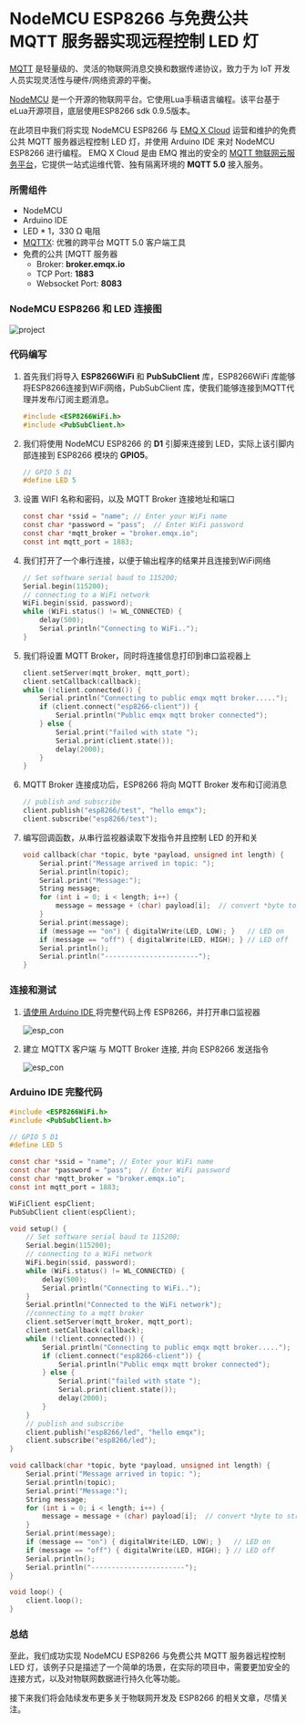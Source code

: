 # NodeMCU ESP8266 与免费公共 MQTT 服务器实现远程控制 LED 灯

[MQTT](https://zh.wikipedia.org/zh-hans/MQTT) 是轻量级的、灵活的物联网消息交换和数据传递协议，致力于为 IoT 开发人员实现灵活性与硬件/网络资源的平衡。

[NodeMCU](https://www.nodemcu.com/) 是一个开源的物联网平台。它使用Lua手稿语言编程。该平台基于eLua开源项目，底层使用ESP8266 sdk 0.9.5版本。

在此项目中我们将实现 NodeMCU ESP8266 与 [EMQ X Cloud](https://cloud.emqx.io/cn/) 运营和维护的免费公共 MQTT 服务器远程控制 LED 灯，并使用 Arduino IDE 来对 NodeMCU ESP8266 进行编程。 EMQ X Cloud 是由 EMQ 推出的安全的 [MQTT 物联网云服务平台](https://cloud.emqx.io/cn/)，它提供一站式运维代管、独有隔离环境的 **MQTT 5.0** 接入服务。




### 所需组件

* NodeMCU
* Arduino IDE
* LED * 1，330 Ω 电阻
* [MQTTX](<https://mqttx.app/>):  优雅的跨平台 MQTT 5.0 客户端工具
* 免费的公共 [MQTT 服务器
  - Broker: **broker.emqx.io**
  - TCP Port: **1883**
  - Websocket Port: **8083**



### NodeMCU ESP8266 和 LED 连接图

![project](./_assets/project.png)



### 代码编写

1. 首先我们将导入 **ESP8266WiFi** 和 **PubSubClient** 库，ESP8266WiFi  库能够将ESP8266连接到WiFi网络，PubSubClient  库，使我们能够连接到MQTT代理并发布/订阅主题消息。

   ```c
   #include <ESP8266WiFi.h>
   #include <PubSubClient.h>
   ```

2. 我们将使用 NodeMCU ESP8266 的 **D1** 引脚来连接到 LED，实际上该引脚内部连接到 ESP8266 模块的 **GPIO5**。

   ```c
   // GPIO 5 D1
   #define LED 5
   ```

3. 设置 WIFI 名称和密码，以及 MQTT Broker 连接地址和端口

   ```c
   const char *ssid = "name"; // Enter your WiFi name
   const char *password = "pass";  // Enter WiFi password
   const char *mqtt_broker = "broker.emqx.io";
   const int mqtt_port = 1883;
   ```

4. 我们打开了一个串行连接，以便于输出程序的结果并且连接到WiFi网络

   ```c
   // Set software serial baud to 115200;
   Serial.begin(115200);
   // connecting to a WiFi network
   WiFi.begin(ssid, password);
   while (WiFi.status() != WL_CONNECTED) {
       delay(500);
       Serial.println("Connecting to WiFi..");
   }
   ```

5. 我们将设置 MQTT Broker，同时将连接信息打印到串口监视器上

   ```c
   client.setServer(mqtt_broker, mqtt_port);
   client.setCallback(callback);
   while (!client.connected()) {
       Serial.println("Connecting to public emqx mqtt broker.....");
       if (client.connect("esp8266-client")) {
           Serial.println("Public emqx mqtt broker connected");
       } else {
           Serial.print("failed with state ");
           Serial.print(client.state());
           delay(2000);
       }
   }
   ```

6. MQTT Broker 连接成功后，ESP8266 将向 MQTT Broker 发布和订阅消息

   ```c
   // publish and subscribe
   client.publish("esp8266/test", "hello emqx");
   client.subscribe("esp8266/test");
   ```

7. 编写回调函数，从串行监视器读取下发指令并且控制 LED 的开和关

   ```c
   void callback(char *topic, byte *payload, unsigned int length) {
       Serial.print("Message arrived in topic: ");
       Serial.println(topic);
       Serial.print("Message:");
       String message;
       for (int i = 0; i < length; i++) {
           message = message + (char) payload[i];  // convert *byte to string
       }
       Serial.print(message);
       if (message == "on") { digitalWrite(LED, LOW); }   // LED on
       if (message == "off") { digitalWrite(LED, HIGH); } // LED off
       Serial.println();
       Serial.println("-----------------------");
   }
   ```

### 连接和测试

1. [请使用 Arduino IDE ](<https://www.arduino.cc/en/Main/Software>)将完整代码上传 ESP8266，并打开串口监视器

   ![esp_con](./_assets/esp_con.png)

2. 建立 MQTTX 客户端 与 MQTT Broker 连接, 并向 ESP8266 发送指令

   ![esp_con](./_assets/control.png)




### Arduino IDE 完整代码

```c
#include <ESP8266WiFi.h>
#include <PubSubClient.h>

// GPIO 5 D1
#define LED 5

const char *ssid = "name"; // Enter your WiFi name
const char *password = "pass";  // Enter WiFi password
const char *mqtt_broker = "broker.emqx.io";
const int mqtt_port = 1883;

WiFiClient espClient;
PubSubClient client(espClient);

void setup() {
    // Set software serial baud to 115200;
    Serial.begin(115200);
    // connecting to a WiFi network
    WiFi.begin(ssid, password);
    while (WiFi.status() != WL_CONNECTED) {
        delay(500);
        Serial.println("Connecting to WiFi..");
    }
    Serial.println("Connected to the WiFi network");
    //connecting to a mqtt broker
    client.setServer(mqtt_broker, mqtt_port);
    client.setCallback(callback);
    while (!client.connected()) {
        Serial.println("Connecting to public emqx mqtt broker.....");
        if (client.connect("esp8266-client")) {
            Serial.println("Public emqx mqtt broker connected");
        } else {
            Serial.print("failed with state ");
            Serial.print(client.state());
            delay(2000);
        }
    }
    // publish and subscribe
    client.publish("esp8266/led", "hello emqx");
    client.subscribe("esp8266/led");
}

void callback(char *topic, byte *payload, unsigned int length) {
    Serial.print("Message arrived in topic: ");
    Serial.println(topic);
    Serial.print("Message:");
    String message;
    for (int i = 0; i < length; i++) {
        message = message + (char) payload[i];  // convert *byte to string
    }
    Serial.print(message);
    if (message == "on") { digitalWrite(LED, LOW); }   // LED on
    if (message == "off") { digitalWrite(LED, HIGH); } // LED off
    Serial.println();
    Serial.println("-----------------------");
}

void loop() {
    client.loop();
}
```



### 总结

至此，我们成功实现 NodeMCU ESP8266 与免费公共 MQTT 服务器远程控制 LED 灯，该例子只是描述了一个简单的场景，在实际的项目中，需要更加安全的连接方式，以及对物联网数据进行持久化等功能。

接下来我们将会陆续发布更多关于物联网开发及 ESP8266 的相关文章，尽情关注。